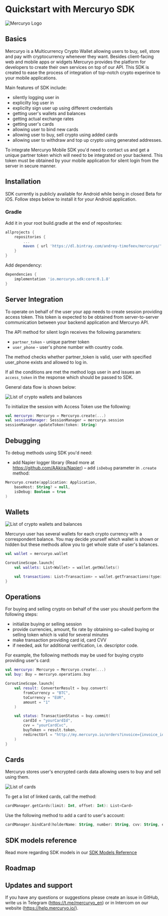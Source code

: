 # Quickstart with Mercuryo SDK

![Mercuryo Logo](img/logo.png "Mercuryo Logo")

## Basics

Mercuryo is a Multicurrency Crypto Wallet allowing users to buy, sell, store and pay with cryptocurrency whenever they want. Besides client-facing web and mobile apps or widgets Mercuryo provides the platform for developers to create their own services on top of our API. This SDK is created to ease the process of integration of top-notch crypto experince to your mobile applications.

Main features of SDK include:
- silently logging user in
- explicilty log user in
- explicilty sign user up using different credentials
- getting user's wallets and balances
- getting actual exchange rates
- getting user's cards
- allowing user to bind new cards
- allowing user to buy, sell crypto using added cards
- allowing user to withdraw and top up crypto using generated addresses.

To integrate Mercuryo Mobile SDK you'd need to contact us and get a unique partner token which will need to be integrated on your backend. This token must be obtained by your mobile application for silent login from the server in secure manner.

## Installation

SDK currently is publicly available for Android while being in closed Beta for iOS. Follow steps below to install it for your Android application.

### Gradle

Add it in your root build.gradle at the end of repositories:

```Groovy
allprojects {
    repositories {
        ...
        maven { url 'https://dl.bintray.com/andrey-timofeev/mercuryo/' }
    }
}
```

Add dependency:

```Groovy
dependencies {
    implementation 'io.mercuryo.sdk:core:0.1.8'
}
```

## Server Integration

To operate on behalf of the user your app needs to create session providing access token. This token is expected to be obtained from server-to-server communication between your backend application and Mercuryo API.

The API method for silent login receives the following parameters:
- `partner_token` - unique partner token
- `user_phone` - user's phone number with country code.

The method checks whether partner_token is valid, user with specified user_phone exists and allowed to log in.

If all the conditions are met the method logs user in and issues an `access_token` in the response which should be passed to SDK.

General data flow is shown below:

![List of crypto wallets and balances](img/common_flow.png "App")

To initialize the session with Access Token use the following:

```kotlin
val mercuryo: Mercuryo = Mercuryo.create(...)  
val sessionManager: SessionManager = mercuryo.session
sessionManager.updateToken(token: String)
```

## Debugging

To debug methods using SDK you'd need:
- add Napier logger library (Read more at https://github.com/AAkira/Napier)
– add `isDebug` parameter in `.create` method:

```kotlin
Mercuryo.create(application: Application,
    baseHost: String? = null,
    isDebug: Boolean = true
)
```

## Wallets

![List of crypto wallets and balances](img/wallet.png "Wallets and balances")

Mercuryo user has several wallets for each crypto currency with a correspondent balance. You may decide yourself which wallet is shown or hidden but these methods allow you to get whole state of user's balances.

```kotlin
val wallet = mercuryo.wallet

CoroutineScope.launch{
    val wallets: List<Wallet> = wallet.getWallets()

    val transactions: List<Transaction> = wallet.getTransactions(type: TransactionType? , limit: Int, offset: Int, currency: String?)
}


```

## Operations

For buying and selling crypto on behalf of the user you should perform the following steps:
- initialize buying or selling session
- provide currencies, amount, fix rate by obtaining so-called buying or selling token which is valid for several minutes
- make transaction providing card id, card CVV
- if needed, ask for additional verification, i.e. descriptor code.

For example, the following methods may be used for buying crypto providing user's card:

```kotlin
val mercuryo: Mercuryo = Mercuryo.create(...)  
val buy: Buy = mercuryo.operations.buy

CoroutineScope.launch{
    val result: ConverterResult = buy.convert(
        fromCurrency = "BTC", 
        toCurrency = "EUR", 
        amount = "1"
    )

    val status: TransactionStatus = buy.commit(
        cardId = "yourCardId", 
        cvv = "yourCardCvc", 
        buyToken = result.token, 
        redirectUrl = "http://my.mercuryo.io/orders?invoice={invoice_id}"
    )
}

```

## Cards

Mercuryo stores user's encrypted cards data allowing users to buy and sell using them.

![List of cards](img/cards.png "Cards")

To get a list of linked cards, call the method:

```kotlin
cardManager.getCards(limit: Int, offset: Int): List<Card>
```

Use the following method to add a card to user's account:

```kotlin
cardManager.bindCard(holderName: String, number: String, cvv: String, expirationMonth: String, expirationYear: String, redirectUrl: String): BindCard
```

## SDK models reference

Read more regarding SDK models in our [SDK Models Reference](models.md#models)

## Roadmap

## Updates and support

If you have any questions or suggestions please create an issue in GitHub, write us in Telegram (https://t.me/mercuryo_en) or in Intercom on our website (https://help.mercuryo.io/).
